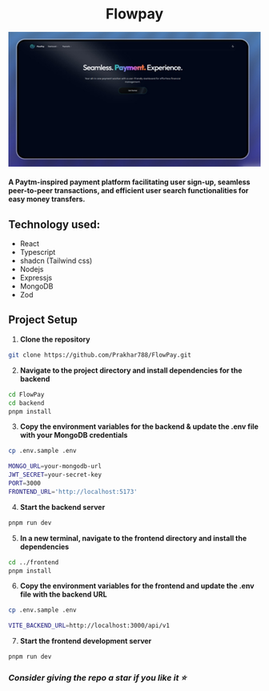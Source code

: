 <h1 align="center"> Flowpay</h1>
<p align="center">
  <img src="./frontend/public//assets/project-flowpay.jpg" alt="Flowpay">
</p>

####  A Paytm-inspired payment platform facilitating user sign-up, seamless peer-to-peer transactions, and efficient user search functionalities for easy money transfers.

## Technology used: 
- React
- Typescript
- shadcn (Tailwind css)
- Nodejs
- Expressjs
- MongoDB 
- Zod


## Project Setup

1. **Clone the repository**
``` bash
git clone https://github.com/Prakhar788/FlowPay.git
```

2. **Navigate to the project directory and install dependencies for the backend**
``` bash
cd FlowPay
cd backend
pnpm install
```

3. **Copy the environment variables for the backend & update the .env file with your MongoDB credentials**
```bash
cp .env.sample .env
```
```bash
MONGO_URL=your-mongodb-url
JWT_SECRET=your-secret-key
PORT=3000
FRONTEND_URL='http://localhost:5173'
```

4. **Start the backend server**
```bash
pnpm run dev
```

5. **In a new terminal, navigate to the frontend directory and install the dependencies**
```bash
cd ../frontend
pnpm install
```

6. **Copy the environment variables for the frontend and update the .env file with the backend URL**
```bash
cp .env.sample .env
```
```bash
VITE_BACKEND_URL=http://localhost:3000/api/v1
```

7. **Start the frontend development server**
```bash
pnpm run dev
```

### *Consider giving the repo a star if you like it ⭐*
